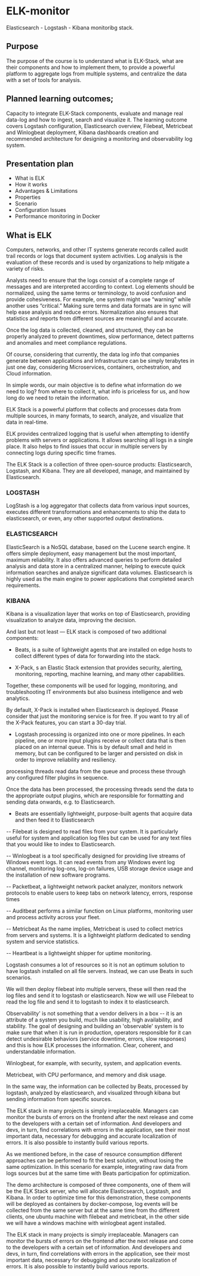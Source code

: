 # ELK-monitor
Elasticsearch - Logstash - Kibana monitoribg stack.


## Purpose

The purpose of the course is to understand what is ELK-Stack, what are their components and how to implement them, to provide a powerful platform to aggregate logs from multiple systems, and centralize the data with a set of tools for analysis.
   
## Planned learning outcomes;
Capacity to integrate ELK-Stack components, evaluate and manage real data-log and how to ingest, search and visualize it. The learning outcome covers Logstash configuration, Elasticsearch overview, Filebeat, Metricbeat and Winlogbeat deployment, Kibana dashboards creation and recommended architecture for designing a monitoring and observability log system.

## Presentation plan

- What is ELK
- How it works
- Advantages & Limitations
- Properties 
- Scenario
- Configuration Issues
- Performance monitoring in Docker



## What is ELK

Computers, networks, and other IT systems generate records called audit trail records or logs that document system activities. Log analysis is the evaluation of these records and is used by organizations to help mitigate a variety of risks.

Analysts need to ensure that the logs consist of a complete range of messages and are interpreted according to context. Log elements should be normalized, using the same terms or terminology, to avoid confusion and provide cohesiveness. For example, one system might use “warning” while another uses “critical.” Making sure terms and data formats are in sync will help ease analysis and reduce errors. Normalization also ensures that statistics and reports from different sources are meaningful and accurate.

Once the log data is collected, cleaned, and structured, they can be properly analyzed to prevent downtimes, slow performance, detect patterns and anomalies and meet compliance regulations.

Of course, considering that currently, the data log info that companies generate between applications and Infrastructure can be simply terabytes in just one day, considering Microservices, containers, orchestration, and Cloud information. 

In simple words, our main objective is to define what information do we need to log? from where to collect it, what info is priceless for us, and how long do we need to retain the information. 

ELK Stack is a powerful platform that collects and processes data from multiple sources, in many formats, to search, analyze, and visualize that data in real-time.

ELK provides centralized logging that is useful when attempting to identify problems with servers or applications. It allows searching all logs in a single place. It also helps to find issues that occur in multiple servers by connecting logs during specific time frames.

The ELK Stack is a collection of three open-source products:
Elasticsearch, Logstash, and Kibana. They are all developed, manage, and maintained by Elasticsearch.
 
### LOGSTASH

LogStash is a log aggregator that collects data from various input sources, executes different transformations and enhancements to ship the data to elasticsearch, or even, any other supported output destinations.

### ELASTICSEARCH

ElasticSearch is a NoSQL database, based on the Lucene search engine. It offers simple deployment, easy management but the most important, maximum reliability.
It also offers advanced queries to perform detailed analysis and data store in a centralized manner, helping to execute quick information searches and analyze significant data volumes. 
Elasticsearch is highly used as the main engine to power applications that completed search requirements. 

### KIBANA

Kibana is a visualization layer that works on top of Elasticsearch, providing visualization to analyze data, improving the decision.  


And last but not least — ELK stack is composed of two additional components: 

- Beats,  is a suite of lightweight agents that are installed on edge hosts to collect different types of data for forwarding into the stack.

- X-Pack, s an Elastic Stack extension that provides security, alerting, monitoring, reporting, machine learning, and many other capabilities. 

Together, these components will be used for logging, monitoring, and troubleshooting IT environments but also business intelligence and web analytics.

By default, X-Pack is installed when Elasticsearch is deployed. Please consider that just the monitoring service is for free. If you want to try all of the X-Pack features, you can start a 30-day trial.

- Logstash processing is organized into one or more pipelines. In each pipeline, one or more input plugins receive or collect data that is then placed on an internal queue. This is by default small and held in memory, but can be configured to be larger and persisted on disk in order to improve reliability and resiliency.

processing threads read data from the queue and process these through any configured filter plugins in sequence.

Once the data has been processed, the processing threads send the data to the appropriate output plugins, which are responsible for formatting and sending data onwards, e.g. to Elasticsearch.

- Beats are essentially lightweight, purpose-built agents that acquire data and then feed it to Elasticsearch

-- Filebeat is designed to read files from your system. It is particularly useful for system and application log files but can be used for any text files that you would like to index to Elasticsearch.

-- Winlogbeat is a tool specifically designed for providing live streams of Windows event logs. It can read events from any Windows event log channel, monitoring log-ons, log-on failures, USB storage device usage and the installation of new software programs. 

-- Packetbeat, a lightweight network packet analyzer, monitors network protocols to enable users to keep tabs on network latency, errors, response times

-- Auditbeat performs a similar function on Linux platforms, monitoring user and process activity across your fleet.

-- Metricbeat
As the name implies, Metricbeat is used to collect metrics from servers and systems. It is a lightweight platform dedicated to sending system and service statistics. 

-- Heartbeat is a lightweight shipper for uptime monitoring. 

Logstash consumes a lot of resources so it is not an optimum solution to have logstash installed on all file servers. Instead, we can use Beats in such scenarios.

We will then deploy filebeat into multiple servers, these will then read the log files and send it to logstash or elasticsearch. Now we will use Filebeat to read the log file and send it to logstash to index it to elasticsearch.

Observability' is not something that a vendor delivers in a box -- it is an attribute of a system you build, much like usability, high availability, and stability. The goal of designing and building an 'observable' system is to make sure that when it is run in production, operators responsible for it can detect undesirable behaviors (service downtime, errors, slow responses) and this is how ELK processes the information. Clear, coherent, and understandable information. 

Winlogbeat, for example, with security, system, and application events.

Metricbeat, with CPU performance, and memory and disk usage.

In the same way, the information can be collected by Beats, processed by logstash, analyzed by elasticsearch, and visualized through kibana but sending information from specific sources.

The ELK stack in many projects is simply irreplaceable. Managers can monitor the bursts of errors on the frontend after the next release and come to the developers with a certain set of information. And developers and devs, in turn, find correlations with errors in the application, see their most important data, necessary for debugging and accurate localization of errors. It is also possible to instantly build various reports.

As we mentioned before, in the case of resource consumption different approaches can be performed to fit the best solution, without losing the same optimization. In this scenario for example, integrating raw data from logs sources but at the same time with Beats participation for optimization.

The demo architecture is composed of three components, one of them will be the ELK Stack server, who will allocate Elasticsearch, Logstash, and Kibana. In order to optimize time for this demonstration, these components will be deployed as containers by docker-compose, log events will be collected from the same server but at the same time from tho different clients, one ubuntu machine with filebeat and metricbeat, in the other side we will have a windows machine with winlogbeat agent installed.

The ELK stack in many projects is simply irreplaceable. Managers can monitor the bursts of errors on the frontend after the next release and come to the developers with a certain set of information. And developers and devs, in turn, find correlations with errors in the application, see their most important data, necessary for debugging and accurate localization of errors. It is also possible to instantly build various reports.







